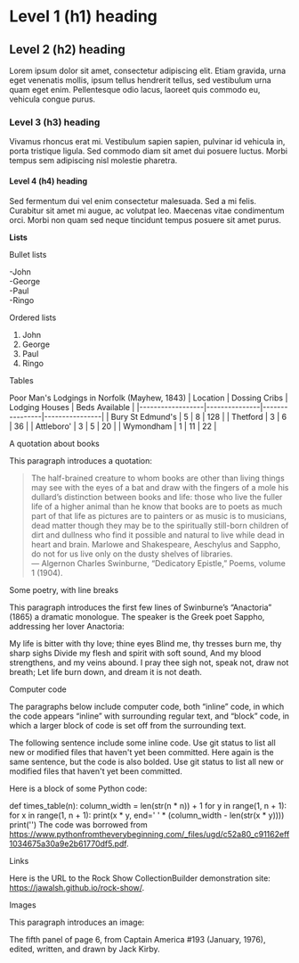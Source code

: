 # Level 1 (h1) heading

## Level 2 (h2) heading

Lorem ipsum dolor sit amet, consectetur adipiscing elit. Etiam gravida, urna eget venenatis mollis, ipsum tellus hendrerit tellus, sed vestibulum urna quam eget enim. Pellentesque odio lacus, laoreet quis commodo eu, vehicula congue purus.

### Level 3 (h3) heading

Vivamus rhoncus erat mi. Vestibulum sapien sapien, pulvinar id vehicula in, porta tristique ligula. Sed commodo diam sit amet dui posuere luctus. Morbi tempus sem adipiscing nisl molestie pharetra.

#### Level 4 (h4) heading

Sed fermentum dui vel enim consectetur malesuada. Sed a mi felis. Curabitur sit amet mi augue, ac volutpat leo. Maecenas vitae condimentum orci. Morbi non quam sed neque tincidunt tempus posuere sit amet purus.

**Lists**

Bullet lists

-John<br>
-George<br>
-Paul<br>
-Ringo<br>

Ordered lists

1. John
1. George
1. Paul
1. Ringo

Tables

Poor Man's Lodgings in Norfolk (Mayhew, 1843)
| Location         | Dossing Cribs | Lodging Houses | Beds Available |
|------------------|---------------|----------------|----------------|
| Bury St Edmund's | 5             | 8              | 128            |
| Thetford         | 3             | 6              | 36             |
| Attleboro'       | 3             | 5              | 20             |
| Wymondham        | 1             | 11             | 22             |

A quotation about books

This paragraph introduces a quotation:

> The half-brained creature to whom books are other than living things may see with the eyes of a bat and draw with the fingers of a mole his dullard’s distinction between books and life: those who live the fuller life of a higher animal than he know that books are to poets as much part of that life as pictures are to painters or as music is to musicians, dead matter though they may be to the spiritually still-born children of dirt and dullness who find it possible and natural to live while dead in heart and brain. Marlowe and Shakespeare, Aeschylus and Sappho, do not for us live only on the dusty shelves of libraries. <br>
> — Algernon Charles Swinburne, “Dedicatory Epistle,” Poems, volume 1 (1904).

Some poetry, with line breaks

This paragraph introduces the first few lines of Swinburne’s “Anactoria” (1865) a dramatic monologue. The speaker is the Greek poet Sappho, addressing her lover Anactoria:

My life is bitter with thy love; thine eyes
Blind me, thy tresses burn me, thy sharp sighs
Divide my flesh and spirit with soft sound,
And my blood strengthens, and my veins abound.
I pray thee sigh not, speak not, draw not breath;
Let life burn down, and dream it is not death.

Computer code

The paragraphs below include computer code, both “inline” code, in which the code appears “inline” with surrounding regular text, and “block” code, in which a larger block of code is set off from the surrounding text.

The following sentence include some inline code. Use git status to list all new or modified files that haven't yet been committed. Here again is the same sentence, but the code is also bolded. Use git status to list all new or modified files that haven't yet been committed.

Here is a block of some Python code:

def times_table(n):
    column_width = len(str(n * n)) + 1 for y in range(1, n + 1):
    for x in range(1, n + 1):
        print(x * y, end=' ' * (column_width - len(str(x * y))))
    print('')
The code was borrowed from https://www.pythonfromtheverybeginning.com/_files/ugd/c52a80_c91162eff1034675a30a9e2b61770df5.pdf.

Links

Here is the URL to the Rock Show CollectionBuilder demonstration site: https://jawalsh.github.io/rock-show/.

Images

This paragraph introduces an image:

The fifth panel of page 6, from Captain America #193 (January, 1976), edited, written, and drawn by Jack Kirby.